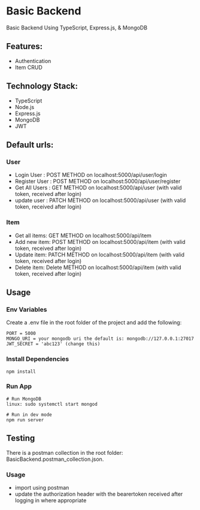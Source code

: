 # Basic Backend

Basic Backend Using TypeScript, Express.js, & MongoDB

## Features:

- Authentication
- Item CRUD

## Technology Stack:

- TypeScript
- Node.js
- Express.js
- MongoDB
- JWT

## Default urls:

### User

- Login User : POST METHOD on localhost:5000/api/user/login 
- Register User : POST METHOD on localhost:5000/api/user/register
- Get All Users : GET METHOD on localhost:5000/api/user (with valid token, received after login)
- update user : PATCH METHOD on localhost:5000/api/user (with valid token, received after login)

### Item

- Get all items: GET METHOD on localhost:5000/api/item
- Add new item: POST METHOD on localhost:5000/api/item (with valid token, received after login)
- Update item: PATCH METHOD on localhost:5000/api/item (with valid token, received after login)
- Delete item: Delete METHOD on localhost:5000/api/item (with valid token, received after login)

## Usage

### Env Variables

Create a .env file in the root folder of the project and add the following:

```
PORT = 5000
MONGO_URI = your mongodb uri the default is: mongodb://127.0.0.1:27017 
JWT_SECRET = 'abc123' (change this)

```

### Install Dependencies

```
npm install

```

### Run App

```
# Run MongoDB
linux: sudo systemctl start mongod

# Run in dev mode
npm run server

```

## Testing

There is a postman collection in the root folder: BasicBackend.postman_collection.json.

### Usage

- import using postman
- update the authorization header with the bearertoken received after logging in where appropriate

